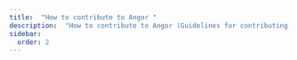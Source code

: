 ```yaml
---
title:  "How to contribute to Angor "
description:  "How to contribute to Angor (Guidelines for contributing to the codebase)"
sidebar:
  order: 2
---
```

